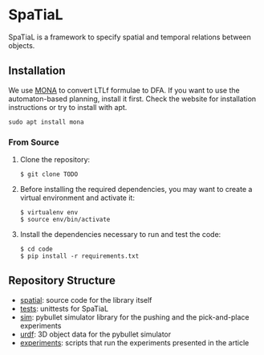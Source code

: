 # SpaTiaL

SpaTiaL is a framework to specify spatial and temporal relations between objects.

## Installation

We use [MONA](http://www.brics.dk/mona/) to convert LTLf formulae to DFA. If you want to use the automaton-based planning, install it first.
Check the website for installation instructions or try to install with apt.
```shell
sudo apt install mona
```

### From Source

1. Clone the repository:
    ```
    $ git clone TODO
    ```
2. Before installing the required dependencies, you may want to create a virtual environment and activate it:
    ```
    $ virtualenv env
    $ source env/bin/activate
    ```
3. Install the dependencies necessary to run and test the code:
    ```
    $ cd code
    $ pip install -r requirements.txt
    ```

## Repository Structure

- [spatial](./spatial): source code for the library itself
- [tests](./tests): unittests for SpaTiaL
- [sim](./sim): pybullet simulator library for the pushing and the pick-and-place experiments
- [urdf](./urdf): 3D object data for the pybullet simulator
- [experiments](./experiments): scripts that run the experiments presented in the article
